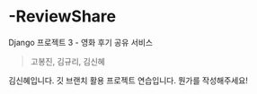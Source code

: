# -ReviewShare
Django 프로젝트 3 - 영화 후기 공유 서비스

> 고봉진, 김규리, 김신혜

김신혜입니다. 깃 브랜치 활용 프로젝트 연습입니다.
뭔가를 작성해주세요!